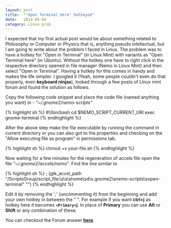 ```yaml
---
layout: post
title:  "'Open Terminal Here' hotkeyed"
date:   2014-05-04
category: Linux prob
---
```


I expected that my first actual post would be about something related to Philosophy or Computer or Physics that is, anything pseudo intellectual, but I am going to write about the problem I faced in Linux. The problem was to have a hotkey for "Open in Terminal" (in Linux Mint) with variants as "Open Terminal here" (in Ubuntu). Without the hotkey one have to right click in the respective directory opened in file manager (Nemo in Linux Mint) and then select "Open in Terminal". 
Having a hotkey for this comes in handy and makes the life simpler. I googled it (Yeah, some people couldn't even do that properly, even **keyboard ninjas**), looked through a few posts of Linux mint forum and found the solution as follows.

Copy the following code snippet and place the code file (named anything you want) in  - *"~/.gnome2/nemo-scripts"*

{% highlight sh %}
#!/bin/bash
cd $NEMO_SCRIPT_CURRENT_URI
exec gnome-terminal
{% endhighlight %}

After the above step make the file executable by running the command in current directory or you can also got to the properties and checking on the "Allow executing file as program" in permissions tab.

{% highlight sh %}
chmod +x your-file.sh
{% endhighlight %}

Now waiting for a few minutes for the regeneration of accels file open the file *"~/.gnome2/accels/nemo"*. Find the line similar to 

{% highlight sh %}
; (gtk_accel_path "<Actions>/ScriptsGroup/script_file:\\s\\s\\shome\\sd\\s.gnome2\\snemo-scripts\\sopen-terminal" "")
{% endhighlight %}

Edit it by removing the ';' (uncommenting it) from the beginning and add your own hotkey in between the " ".
For example if you want **ctrl+j** as hotkey here it becomes **`<Primary>`j**. In place of **Primary** you can use **Alt** or **Shift** or any combination of these.

You can checkout the Forum answer **[here][here]**.

[here]: http://forums.linuxmint.com/viewtopic.php?f=90&t=146565#p773382